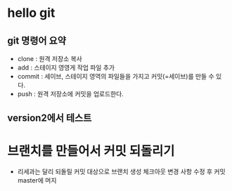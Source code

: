 # hello git

## git 명령어 요약


- clone : 원격 저장소 복사
- add : 스테이지 영영게 작업 파일 추가
- commit : 세이브, 스테이지 영역의 파일들을 가지고 커밋(=세이브)를 만들 수 있다.
- push : 원격 저장소에 커밋을 업로드한다.


## version2에서 테스트

# 브랜치를 만들어서 커밋 되돌리기
- 리세과는 달리
되돌릴 커밋 대상으로 브랜치 생성
체크아웃
변경 사항 수정 후 커밋
master에 머지